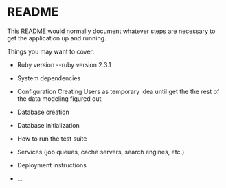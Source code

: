 # README

This README would normally document whatever steps are necessary to get the
application up and running.

Things you may want to cover:

* Ruby version
 --ruby version 2.3.1

* System dependencies

* Configuration
	Creating Users as temporary idea until get the the rest of the data modeling figured out

* Database creation

* Database initialization

* How to run the test suite

* Services (job queues, cache servers, search engines, etc.)

* Deployment instructions

* ...
